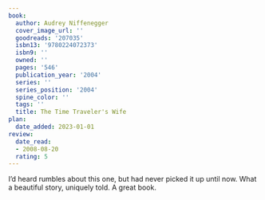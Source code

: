 ```yaml
---
book:
  author: Audrey Niffenegger
  cover_image_url: ''
  goodreads: '207035'
  isbn13: '9780224072373'
  isbn9: ''
  owned: ''
  pages: '546'
  publication_year: '2004'
  series: ''
  series_position: '2004'
  spine_color: ''
  tags: ''
  title: The Time Traveler's Wife
plan:
  date_added: 2023-01-01
review:
  date_read:
  - 2008-08-20
  rating: 5
---
```


I’d heard rumbles about this one, but had never picked it up until now. What a beautiful story, uniquely told. A great book.
